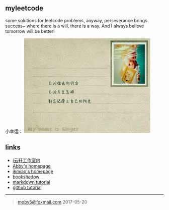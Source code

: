 ## myleetcode
some solutions for leetcode problems, anyway, perseverance brings success~
where there is a will, there is a way. And I always believe tomorrow will be better!

小幸运：
![happy one, lucky life](./img/520by.jpg)

## links
- [i云轩工作室内](http://sysucloud.cn/iyun/)
- [Abby's homepage](https://moby5.github.io/)
- [jkmiao's homepage](http://jkmiao.sinaapp.com/)
- [bookshadow](http://bookshadow.com/)
- [markdown tutorial](http://www.jianshu.com/p/617b59b36b85)
- [github tutorial](http://www.ruanyifeng.com/blog/2014/06/git_remote.html)

----

> moby5@foxmail.com 
> 2017-05-20


